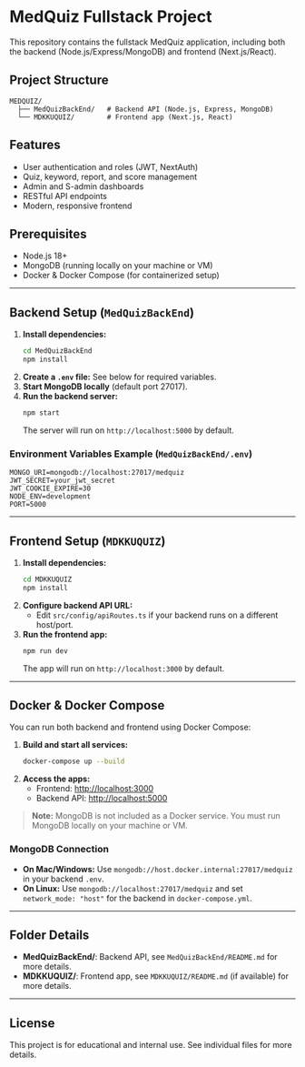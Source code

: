 # MedQuiz Fullstack Project

This repository contains the fullstack MedQuiz application, including both the backend (Node.js/Express/MongoDB) and frontend (Next.js/React).

## Project Structure

```
MEDQUIZ/
  ├── MedQuizBackEnd/   # Backend API (Node.js, Express, MongoDB)
  └── MDKKUQUIZ/        # Frontend app (Next.js, React)
```

## Features
- User authentication and roles (JWT, NextAuth)
- Quiz, keyword, report, and score management
- Admin and S-admin dashboards
- RESTful API endpoints
- Modern, responsive frontend

## Prerequisites
- Node.js 18+
- MongoDB (running locally on your machine or VM)
- Docker & Docker Compose (for containerized setup)

---

## Backend Setup (`MedQuizBackEnd`)

1. **Install dependencies:**
   ```sh
   cd MedQuizBackEnd
   npm install
   ```
2. **Create a `.env` file:**
   See below for required variables.
3. **Start MongoDB locally** (default port 27017).
4. **Run the backend server:**
   ```sh
   npm start
   ```
   The server will run on `http://localhost:5000` by default.

### Environment Variables Example (`MedQuizBackEnd/.env`)
```
MONGO_URI=mongodb://localhost:27017/medquiz
JWT_SECRET=your_jwt_secret
JWT_COOKIE_EXPIRE=30
NODE_ENV=development
PORT=5000
```

---

## Frontend Setup (`MDKKUQUIZ`)

1. **Install dependencies:**
   ```sh
   cd MDKKUQUIZ
   npm install
   ```
2. **Configure backend API URL:**
   - Edit `src/config/apiRoutes.ts` if your backend runs on a different host/port.
3. **Run the frontend app:**
   ```sh
   npm run dev
   ```
   The app will run on `http://localhost:3000` by default.

---

## Docker & Docker Compose

You can run both backend and frontend using Docker Compose:

1. **Build and start all services:**
   ```sh
   docker-compose up --build
   ```
2. **Access the apps:**
   - Frontend: [http://localhost:3000](http://localhost:3000)
   - Backend API: [http://localhost:5000](http://localhost:5000)

> **Note:** MongoDB is not included as a Docker service. You must run MongoDB locally on your machine or VM.

### MongoDB Connection
- **On Mac/Windows:** Use `mongodb://host.docker.internal:27017/medquiz` in your backend `.env`.
- **On Linux:** Use `mongodb://localhost:27017/medquiz` and set `network_mode: "host"` for the backend in `docker-compose.yml`.

---

## Folder Details
- **MedQuizBackEnd/**: Backend API, see `MedQuizBackEnd/README.md` for more details.
- **MDKKUQUIZ/**: Frontend app, see `MDKKUQUIZ/README.md` (if available) for more details.

---

## License
This project is for educational and internal use. See individual files for more details. 
